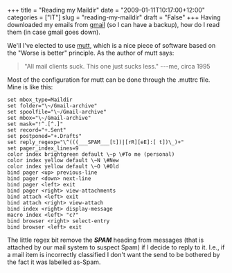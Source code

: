 +++
title = "Reading my Maildir"
date = "2009-01-11T10:17:00+12:00"
categories = ["IT"]
slug = "reading-my-maildir"
draft = "False"
+++
Having downloaded my emails from [gmail](https://gmail.com/) (so I can
have a backup), how do I read them (in case gmail goes down).

We'll I've elected to use [mutt](https://www.mutt.org/), which is a nice
piece of software based on the "Worse is better" principle. As the
author of mutt says:

> "All mail clients suck. This one just sucks less." ---me, circa 1995

Most of the configuration for mutt can be done through the .muttrc
file. Mine is like this:

    set mbox_type=Maildir
    set folder="\~/Gmail-archive"
    set spoolfile="\~/Gmail-archive"
    set mbox="\~/Gmail-archive"
    set mask="!^.[^.]"
    set record="+.Sent"
    set postponed="+.Drafts"
    set reply_regexp="\^(((___SPAM___[t])|[rR][eE]:[ t])\_)+"
    set pager_index_lines=9
    color index brightgreen default \~p \#To me (personal)
    color index yellow default \~N \#New
    color index yellow default \~O \#Old
    bind pager <up> previous-line
    bind pager <down> next-line
    bind pager <left> exit
    bind pager <right> view-attachments
    bind attach <left> exit
    bind attach <right> view-attach
    bind index <right> display-message
    macro index <left> "c?"
    bind browser <right> select-entry
    bind browser <left> exit

The little regex bit remove the ___SPAM___ heading
from messages (that is attached
by our mail system to suspect Spam) if I decide to reply to it. I.e.,
if a mail item is incorrectly classified I don't want the send to be
bothered by the fact it was labelled as-Spam.

